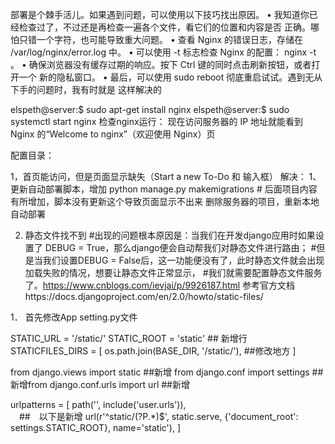 部署是个棘手活儿。如果遇到问题，可以使用以下技巧找出原因。
• 我知道你已经检查过了，不过还是再检查一遍各个文件，看它们的位置和内容是否
正确。哪怕只错一个字符，也可能导致重大问题。
• 查看 Nginx 的错误日志，存储在 /var/log/nginx/error.log 中。
• 可以使用 -t 标志检查 Nginx 的配置： nginx -t 。
• 确保浏览器没有缓存过期的响应。按下 Ctrl 键的同时点击刷新按钮，或者打开一个
新的隐私窗口。
• 最后，可以使用 sudo reboot 彻底重启试试。遇到无从下手的问题时，我有时就是
这样解决的


elspeth@server:$ sudo apt-get install nginx
elspeth@server:$ sudo systemctl start nginx
检查nginx运行：
现在访问服务器的 IP 地址就能看到 Nginx 的“Welcome to nginx”（欢迎使用 Nginx）页

配置目录：

1，首页能访问，但是页面显示缺失（Start a new To-Do 和 输入框）
解决：
1、更新自动部署脚本，增加 python manage.py makemigrations # 后面项目内容有所增加，脚本没有更新这个导致页面显示不出来
删除服务器的项目，重新本地自动部署

2. 静态文件找不到
#出现的问题根本原因是：当我们在开发django应用时如果设置了 DEBUG = True，那么django便会自动帮我们对静态文件进行路由；
#但是当我们设置DEBUG = False后，这一功能便没有了，此时静态文件就会出现加载失败的情况，想要让静态文件正常显示，
#我们就需要配置静态文件服务了。https://www.cnblogs.com/ievjai/p/9926187.html
参考官方文档https://docs.djangoproject.com/en/2.0/howto/static-files/

1． 首先修改App setting.py文件
  

STATIC_URL = '/static/'
STATIC_ROOT = 'static' ## 新增行
STATICFILES_DIRS = [
  os.path.join(BASE_DIR, '/static/'), ##修改地方
]

from django.views import static ##新增
from django.conf import settings ##新增from django.conf.urls import url ##新增

urlpatterns = [
  path('', include('user.urls')),  
　##　以下是新增
  url(r'^static/(?P<path>.*)$', static.serve,
      {'document_root': settings.STATIC_ROOT}, name='static'),
]